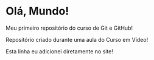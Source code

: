# Olá, Mundo!
 Meu primeiro repositório do curso de Git e GitHub!

 Repositório criado durante uma aula do Curso em Vídeo!
 
 Esta linha eu adicionei diretamente no site!